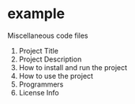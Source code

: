 # example
Miscellaneous code files
1) Project Title
2) Project Description
3) How to install and run the project
4) How to use the project
5) Programmers
6) License Info
